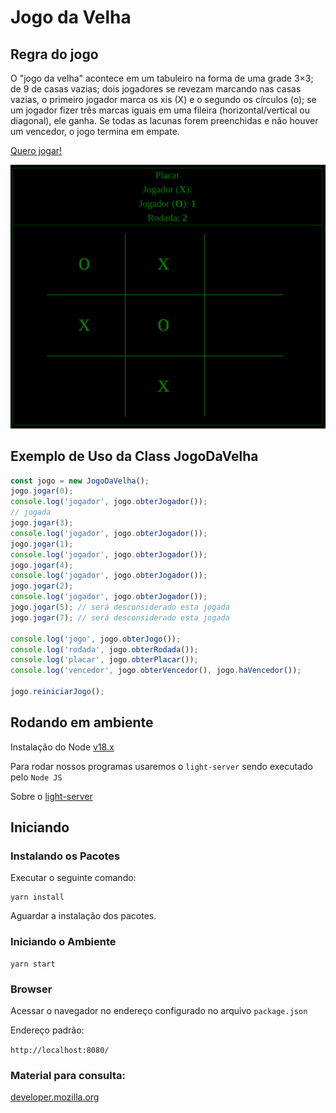 # Jogo da Velha

## Regra do jogo
O "jogo da velha" acontece em um tabuleiro na forma de uma grade 3×3; de 9 de casas vazias; dois jogadores se revezam marcando nas casas vazias, o primeiro jogador marca os xis (X) e o segundo os círculos (o); se um jogador fizer três marcas iguais em uma fileira (horizontal/vertical ou diagonal), ele ganha. Se todas as lacunas forem preenchidas e não houver um vencedor, o jogo termina em empate.

[Quero jogar!](https://tiagoriego.github.io/jogo-da-velha/src/)

![Jogo](/screencast.png)

## Exemplo de Uso da Class JogoDaVelha

```javascript
const jogo = new JogoDaVelha();
jogo.jogar(0);
console.log('jogador', jogo.obterJogador());
// jogada
jogo.jogar(3);
console.log('jogador', jogo.obterJogador());
jogo.jogar(1);
console.log('jogador', jogo.obterJogador());
jogo.jogar(4);
console.log('jogador', jogo.obterJogador());
jogo.jogar(2); 
console.log('jogador', jogo.obterJogador());
jogo.jogar(5); // será desconsiderado esta jogada
jogo.jogar(7); // será desconsiderado esta jogada

console.log('jogo', jogo.obterJogo());
console.log('rodada', jogo.obterRodada());
console.log('placar', jogo.obterPlacar());
console.log('vencedor', jogo.obterVencedor(), jogo.haVencedor());

jogo.reiniciarJogo();
```

## Rodando em ambiente

Instalação do Node [v18.x](https://nodejs.org/dist/v18.18.2/)

Para rodar nossos programas usaremos o `light-server` sendo executado pelo `Node JS`

Sobre o [light-server](https://www.npmjs.com/package/light-server)

## Iniciando

### Instalando os Pacotes

Executar o seguinte comando:

```
yarn install
```

Aguardar a instalação dos pacotes.

### Iniciando o Ambiente

```
yarn start
```

### Browser

Acessar o navegador no endereço configurado no arquivo `package.json`

Endereço padrão:

`http://localhost:8080/`

### Material para consulta:

[developer.mozilla.org](https://developer.mozilla.org/pt-BR/docs/Web/JavaScript/Guide/Grammar_and_types)
